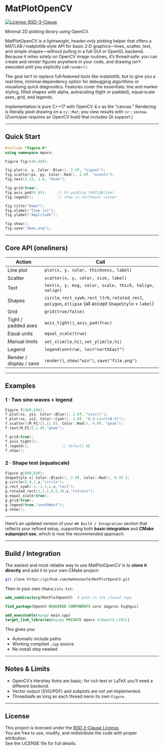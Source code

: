 # MatPlotOpenCV

[![License: BSD-3-Clause](https://img.shields.io/badge/License-BSD--3--Clause-blue.svg)](https://opensource.org/licenses/BSD-3-Clause)

Minimal 2D plotting library using OpenCV.

MatPlotOpenCV is a lightweight, header‑only plotting helper that offers a MATLAB / matplotlib‑style API for basic 2‑D graphics—lines, scatter, text, and simple shapes—without pulling in a full GUI or OpenGL backend. Because it relies solely on OpenCV image routines, it’s thread‑safe: you can create and render figures anywhere in your code, and drawing isn’t executed until you explicitly call `render()`.

The goal isn’t to replace full‑featured tools like matplotlib, but to give you a real‑time, minimal‑dependency option for debugging algorithms or visualising quick diagnostics. Features cover the essentials: line and marker styling, filled shapes with alpha, autoscaling (tight or padded), equal‑scale axes, grid, and legends.

Implementation is pure C++17 with OpenCV 4.x as the “canvas.” Rendering is literally pixel drawing on a `cv::Mat`; you view results with `cv::imshow`. (Zoom/pan requires an OpenCV build that includes Qt support.)

---

## Quick Start

```cpp
#include "figure.h"
using namespace mpocv;

Figure fig(640,480);

fig.plot(x, y, Color::Blue(), 2.0f, "signal");
fig.scatter(px, py, Color::Red(), 5.0f, "events");
fig.text(3.14, 1.0, "Peak");

fig.grid(true);
fig.axis_pad(0.05);     // 5% padding (MATLABlike)
fig.legend();           // show in northeast corner

fig.title("Demo");
fig.xlabel("Time [s]");
fig.ylabel("Amplitude");

fig.show();
fig.save("demo.png");
```

---

## Core API (oneliners)

| Action | Call |
|--------|------|
| Line plot | `plot(x, y, color, thickness, label)` |
| Scatter   | `scatter(x, y, color, size, label)` |
| Text      | `text(x, y, msg, color, scale, thick, halign, valign)` |
| Shapes    | `circle`, `rect_xywh`, `rect_ltrb`, `rotated_rect`, `polygon`, `ellipse` (all accept `ShapeStyle` + `label`) |
| Grid      | `grid(true/false)` |
| Tight / padded axes | `axis_tight()`, `axis_pad(frac)` |
| Equal units | `equal_scale(true)` |
| Manual limits | `set_xlim(lo,hi)`, `set_ylim(lo,hi)` |
| Legend     | `legend(on=true, loc="northEast")` |
| Render / display / save | `render()`, `show("win")`, `save("file.png")` |

---

## Examples

### 1 · Two sine waves + legend

```cpp
Figure f(800,600);
f.plot(xs, ys1, Color::Blue(), 2.0f, "sin(t)");
f.plot(xs, ys2, Color::Cyan(), 2.0f, "0.5·sin(t+0.5)");
f.scatter({M_PI/2},{1.0}, Color::Red(), 6.0f, "peak");
f.text(M_PI/2,1.05,"peak");

f.grid(true);
f.axis_tight();
f.legend();               // default NE
f.show();
```

### 2 · Shape test (equalscale)

```cpp
Figure g(600,600);
ShapeStyle s{ Color::Black(), 2.0f, Color::Red(), 0.4f };
g.circle(0,0,1,s,"circle");
g.rect_xywh(-2,-1,1,2,s,"rect");
g.rotated_rect(2,1,1,0.5,30,s,"rotrect");
g.equal_scale(true);
g.grid(true);
g.legend(true,"southWest");
g.show();
```

---

Here’s an updated version of your `## Build / Integration` section that reflects your refined setup, supporting both **basic integration** and **CMake subproject use**, which is now the recommended approach:

---

## Build / Integration

The easiest and most reliable way to use MatPlotOpenCV is to **clone it directly** and add it to your own CMake project:

```bash
git clone https://github.com/mwhannan74/MatPlotOpenCV.git
```

Then in your own `CMakeLists.txt`:

```cmake
add_subdirectory(MatPlotOpenCV)  # path to the cloned repo

find_package(OpenCV REQUIRED COMPONENTS core imgproc highgui)

add_executable(myapp main.cpp)
target_link_libraries(myapp PRIVATE mpocv ${OpenCV_LIBS})
```

This gives you:

- Automatic include paths
- Working compiled `.cpp` source
- No install step needed

---

## Notes & Limits

* OpenCV’s Hershey fonts are basic; for rich text or LaTeX you’ll need a different backend.
* Vector output (SVG/PDF) and subplots are not yet implemented.
* Threadsafe as long as each thread owns its own `Figure`.

---

## License

This project is licensed under the [BSD 3-Clause License](./LICENSE).  
You are free to use, modify, and redistribute the code with proper attribution.  
See the LICENSE file for full details.
